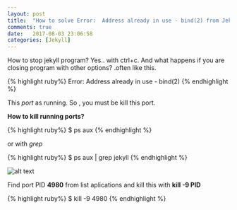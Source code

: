 ```yaml
---
layout: post
title:  "How to solve Error:  Address already in use - bind(2) from Jekyll ?"
comments: true
date:   2017-08-03 23:06:58
categories: [Jekyll]
---
```

How to stop jekyll program? Yes.. with ctrl+c. And what happens if you are closing program with other options? .often like this.

{% highlight ruby%}
Error:  Address already in use - bind(2)
{% endhighlight %}

This _port_ as running. So , you must be kill this port.

**How to kill running ports?**



{% highlight ruby%}
$ ps aux
{% endhighlight %}
 
 or with _grep_ 

{% highlight ruby%}
$ ps aux | grep jekyll
{% endhighlight %}

![alt text][logo]

[logo]:{{site.urlimg}}/img-2.png "Porses Berjalan"

Find port PID __4980__  from list aplications and kill this with  __kill -9 PID__ 

{% highlight ruby%}
$ kill -9 4980
{% endhighlight %}
